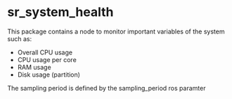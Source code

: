 # sr_system_health

This package contains a node to monitor important variables of the system such as:
* Overall CPU usage
* CPU usage per core
* RAM usage
* Disk usage (partition)

The sampling period is defined by the sampling_period ros paramter
